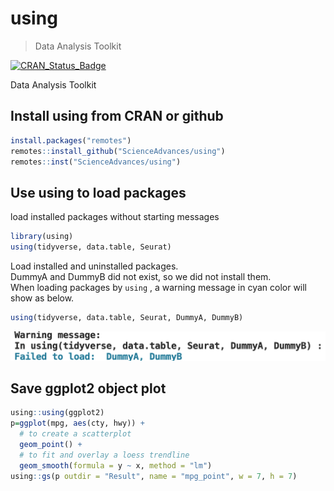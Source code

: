 
# using

> Data Analysis Toolkit

<!-- badges: start -->
[![CRAN_Status_Badge](https://www.r-pkg.org/badges/version/using)](https://cran.r-project.org/package=using)
<!-- badges: end -->

Data Analysis Toolkit

## Install using from CRAN or github

``` r
install.packages("remotes")
remotes::install_github("ScienceAdvances/using")
remotes::inst("ScienceAdvances/using")

```

## Use using to load packages
load installed packages without starting messages
``` r
library(using)
using(tidyverse, data.table, Seurat)
```
Load installed and uninstalled packages.   
DummyA and DummyB did not exist, so we did not install them.   
When loading packages by `using` , a warning message in cyan color will show as below.
``` r
using(tidyverse, data.table, Seurat, DummyA, DummyB)
```
![](image.png)

## Save ggplot2 object plot
``` r
using::using(ggplot2)
p=ggplot(mpg, aes(cty, hwy)) +
  # to create a scatterplot
  geom_point() +
  # to fit and overlay a loess trendline
  geom_smooth(formula = y ~ x, method = "lm")
using::gs(p outdir = "Result", name = "mpg_point", w = 7, h = 7)
```
